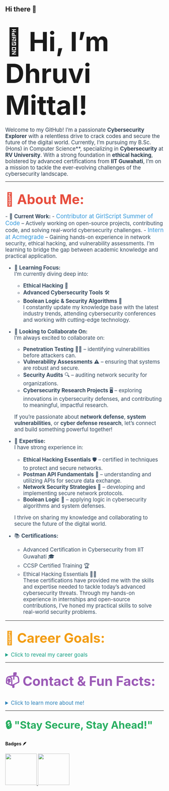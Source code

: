 ## Hi there 👋

<!--
**Dhruvi-tech/dhruvi-tech** is a ✨ _special_ ✨ repository because its `README.md` (this file) appears on your GitHub profile.

Here are some ideas to get you started:

- 🔭 I’m currently working on ...
- 🌱 I’m currently learning ...
- 👯 I’m looking to collaborate on ...
- 🤔 I’m looking for help with ...
- 💬 Ask me about ...
- 📫 How to reach me: ...
- 😄 Pronouns: ...
- ⚡ Fun fact: ...
-->
# <span style="font-size: 3em; font-weight: bold;">👋 Hi, I’m Dhruvi Mittal!</span>

<span style="font-size: 1.2em; color: #2c3e50;">Welcome to my GitHub! I’m a passionate **Cybersecurity Explorer** with a relentless drive to crack codes and secure the future of the digital world. Currently, I’m pursuing my B.Sc. (Hons) in Computer Science**, specializing in **Cybersecurity** at **RV University**. With a strong foundation in **ethical hacking**, bolstered by advanced certifications from **IIT Guwahati**, I’m on a mission to tackle the ever-evolving challenges of the cybersecurity landscape.</span>

---

## <span style="font-size: 2em; color: #e74c3c; font-weight: bold;">🌟 About Me:</span>

<span style="font-size: 1.2em; color: #34495e;">
- 🔭 <strong>Current Work:</strong>  
   - <span style="font-size: 1.1em; color: #3498db;">Contributor at GirlScript Summer of Code</span> – Actively working on open-source projects, contributing code, and solving real-world cybersecurity challenges.
   - <span style="font-size: 1.1em; color: #3498db;">Intern at Acmegrade</span> – Gaining hands-on experience in network security, ethical hacking, and vulnerability assessments. I’m learning to bridge the gap between academic knowledge and practical application.

- 🌱 <strong>Learning Focus:</strong>  
   I’m currently diving deep into:  
   - **Ethical Hacking** 🔐  
   - **Advanced Cybersecurity Tools** 🛠️  
   - **Boolean Logic & Security Algorithms** 🧠  
   I constantly update my knowledge base with the latest industry trends, attending cybersecurity conferences and working with cutting-edge technology.

- 👯 <strong>Looking to Collaborate On:</strong>  
   I’m always excited to collaborate on:
   - **Penetration Testing** 🕵️‍♀️ – identifying vulnerabilities before attackers can.  
   - **Vulnerability Assessments** ⚠️ – ensuring that systems are robust and secure.  
   - **Security Audits** 🔍 – auditing network security for organizations.  
   - **Cybersecurity Research Projects** 🖥️ – exploring innovations in cybersecurity defenses, and contributing to meaningful, impactful research.
  
   If you’re passionate about **network defense**, **system vulnerabilities**, or **cyber defense research**, let’s connect and build something powerful together!

- 💬 <strong>Expertise:</strong>  
   I have strong experience in:  
   - **Ethical Hacking Essentials** 🛡️ – certified in techniques to protect and secure networks.
   - **Postman API Fundamentals** 📡 – understanding and utilizing APIs for secure data exchange.
   - **Network Security Strategies** 🔗 – developing and implementing secure network protocols.
   - **Boolean Logic** 🧠 – applying logic in cybersecurity algorithms and system defenses.
  
   I thrive on sharing my knowledge and collaborating to secure the future of the digital world.

- 📚 <strong>Certifications:</strong>  
   - Advanced Certification in Cybersecurity from IIT Guwahati 🎓  
   - CCSP Certified Training 🏆  
   - Ethical Hacking Essentials 🧑‍💻  
   These certifications have provided me with the skills and expertise needed to tackle today’s advanced cybersecurity threats. Through my hands-on experience in internships and open-source contributions, I’ve honed my practical skills to solve real-world security problems.
</span>

---

## <span style="font-size: 2em; color: #f39c12; font-weight: bold;">🎯 Career Goals:</span>

<details>
  <summary style="font-size: 1.2em; color: #16a085;">Click to reveal my career goals</summary>
  
  <span style="font-size: 1.2em; color: #34495e;">
  - Securing the future by contributing to the global cybersecurity community and staying ahead of new, emerging threats. I aim to make the digital world a safer place through ethical hacking, advanced research, and the latest security techniques.
  - Collaborating with professionals and organizations to develop and implement innovative cybersecurity solutions. I’m particularly interested in penetration testing, digital forensics, and cryptography.
  - Expanding my expertise in fields such as threat intelligence, cyber law, and digital privacy, aiming to be at the forefront of cybersecurity innovation.
  </span>

</details>

---

## <span style="font-size: 2em; color: #9b59b6; font-weight: bold;">📫 Contact & Fun Facts:</span>

<details>
  <summary style="font-size: 1.2em; color: #2980b9;">Click to learn more about me!</summary>
  
  <span style="font-size: 1.2em; color: #34495e;">
  - 📫 How to Reach Me:  
     - Connect with me on [LinkedIn](https://www.linkedin.com/in/dhruvi-mittal/) for professional inquiries.  
     - Or email me directly at dhruvimittal2066@gmail.com.

  - 😄 **Pronouns**: She/Her

  - ⚡ **Fun Fact**:  
     Outside of cybersecurity, I’m a curious foodie 🍜 and an avid traveler✈️! I enjoy experimenting with new recipes and exploring diverse cultures. When I’m not cooking or traveling, you’ll likely find me listening to music 🎶—it helps me stay focused and creative while solving tough problems.
  </span>

</details>

---

### <span style="font-size: 2em; color: #27ae60; font-weight: bold;">🔒 "Stay Secure, Stay Ahead!"</span>

 <summary><b>Badges 🪶</b></summary><br>
<div style='display:flex; align-items:center; gap: 10px;' align='center'><a href="https://gssoc.girlscript.tech/leaderboard">
<img src="https://raw.githubusercontent.com/GSSoC24/Postman-Challenge/main/docs/assets/Postman%20White.png" width="100px" height="100px" />
  <img src="https://raw.githubusercontent.com/GSSoC24/Postman-Challenge/main/docs/assets/5.png" width="100px" height="100px" /></a>
</div>
</details>
